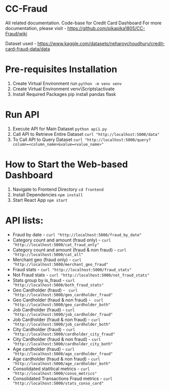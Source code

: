 # CC-Fraud
All related documentation. Code-base for Credit Card Dashboard
For more documentation, please visit - https://github.com/pikapika1805/CC-Fraud/wiki

Dataset used - https://www.kaggle.com/datasets/neharoychoudhury/credit-card-fraud-data/data

# Pre-requisites Installation
1. Create Virtual Environment
 run `python -m venv venv`
2. Create Virtual Environment
 venv\Scripts\activate
3. Install Required Packages
 pip install pandas flask

# Run API 
1. Execute API for Main Dataset
`python api1.py`
2. Call API to Retrieve Entire Dataset
`curl "http://localhost:5000/data"`
3. To Call API to Query Dataset
 `curl "http://localhost:5000/query?column=<column_name>&value=<value_name>"`

 # How to Start the Web-based Dashboard
1. Navigate to Frontend Directory
 `cd frontend`
2. Install Dependencies
 `npm install`
3. Start React App
 `npm start`

# API lists:
- Fraud by date - `curl "http://localhost:5000/fraud_by_date"`
- Category count and amount (fraud only) - `curl "http://localhost:5000/cat_fraud_only"`
- Category count and amount (fraud & non fraud) - `curl "http://localhost:5000/cat_all"`
- Merchant geo (fraud only) - `curl "http://localhost:5000/merchant_geo_fraud"`
- Fraud stats - `curl "http://localhost:5000/fraud_stats"`
- Not Fraud stats - `curl "http://localhost:5000/not_fraud_stats"`
- Stats group by is_fraud - `curl "http://localhost:5000/both_fraud_stats"`
- Geo Cardholder (fraud) - ` curl "http://localhost:5000/geo_cardholder_fraud"`
- Geo Cardholder (fraud & non fraud) - ` curl "http://localhost:5000/geo_cardholder_both"`
- Job Cardholder (fraud) - `curl "http://localhost:5000/job_cardholder_fraud"`
- Job Cardholder (fraud & non fraud) - `curl "http://localhost:5000/job_cardholder_both"`
- City Cardholder (fraud) - `curl "http://localhost:5000/cardholder_city_fraud"`
- City Cardholder (fraud & non fraud) - `curl "http://localhost:5000/cardholder_city_both"`
- Age cardholder (fraud) - `curl "http://localhost:5000/age_cardholder_fraud"`
- Age cardholder (fraud & non fraud) - `curl "http://localhost:5000/age_cardholder_both"`
- Consolidated statitical metrics - `curl "http://localhost:5000/conso_metrics"`
- Consolidated Transactions Fraud metrics - `curl "http://localhost:5000/stats_conso_card"`

